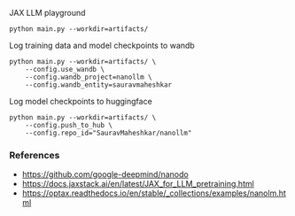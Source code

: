 JAX LLM playground 

```shell
python main.py --workdir=artifacts/
```

Log training data and model checkpoints to wandb

```shell
python main.py --workdir=artifacts/ \
    --config.use_wandb \
    --config.wandb_project=nanollm \
    --config.wandb_entity=sauravmaheshkar
```

Log model checkpoints to huggingface

```shell
python main.py --workdir=artifacts/ \
    --config.push_to_hub \
    --config.repo_id="SauravMaheshkar/nanollm"
```

### References

* https://github.com/google-deepmind/nanodo
* https://docs.jaxstack.ai/en/latest/JAX_for_LLM_pretraining.html
* https://optax.readthedocs.io/en/stable/_collections/examples/nanolm.html